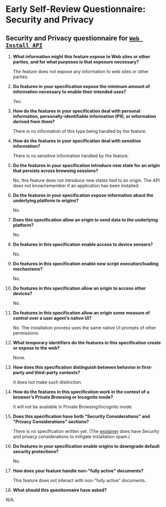 # Early Self-Review Questionnaire: Security and Privacy

## Security and Privacy questionnaire for [`Web Install API`](https://github.com/MicrosoftEdge/MSEdgeExplainers/blob/main/WebInstall/explainer.md)

1. **What information might this feature expose to Web sites or other parties, and for what purposes is that exposure necessary?**

    The feature does not expose any information to web sites or other parties. 
    

2. **Do features in your specification expose the minimum amount of information necessary to enable their intended uses?**

    Yes.

3. **How do the features in your specification deal with personal information, personally-identifiable information (PII), or information derived from them?**

    There is no information of this type being handled by the feature.

4. **How do the features in your specification deal with sensitive information?**

    There is no sensitive information handled by the feature. 

5. **Do the features in your specification introduce new state for an origin that persists across browsing sessions?**

    No, this feature does not introduce new states tied to an origin. The API does not know/remember if an application has been installed.

6. **Do the features in your specification expose information about the underlying platform to origins?**

    No.

7. **Does this specification allow an origin to send data to the underlying platform?**

    No.

8. **Do features in this specification enable access to device sensors?**

    No.

9. **Do features in this specification enable new script execution/loading mechanisms?**

    No.

10. **Do features in this specification allow an origin to access other devices?**

    No.

11. **Do features in this specification allow an origin some measure of control over a user agent’s native UI?**

    No. The installation process uses the same native UI prompts of other permissions. 

12. **What temporary identifiers do the features in this specification create or expose to the web?**

    None.

13. **How does this specification distinguish between behavior in first-party and third-party contexts?**

    It does not make such distinction.

14. **How do the features in this specification work in the context of a browser’s Private Browsing or Incognito mode?**

    It will not be available in Private Browsing/Incognito mode.

15. **Does this specification have both "Security Considerations" and "Privacy Considerations" sections?**

    There is no specification written yet. (The [explainer](https://github.com/MicrosoftEdge/MSEdgeExplainers/blob/main/WebInstall/explainer.md) does have Security and privacy considerations to mitigate installation spam.)

16. **Do features in your specification enable origins to downgrade default security protections?**

    No. 

17. **How does your feature handle non-"fully active" documents?**

    This feature does not interact with non-"fully active" documents.

18. **What should this questionnaire have asked?**

N/A.